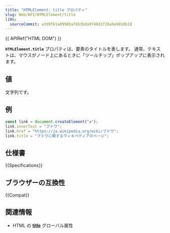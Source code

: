 ```yaml
---
title: "HTMLElement: title プロパティ"
slug: Web/API/HTMLElement/title
l10n:
  sourceCommit: a3d9f61a8990ba7b53bda9748d1f26a9e9810b18
---
```


{{ APIRef("HTML DOM") }}

**`HTMLElement.title`** プロパティは、要素のタイトルを表します。 通常、テキストは、マウスがノード上にあるときに「ツールチップ」ポップアップに表示されます。

## 値

文字列です。

## 例

```js
const link = document.createElement("a");
link.innerText = "ブドウ";
link.href = "https://ja.wikipedia.org/wiki/ブドウ";
link.title = "ブドウに関するウィキペディアのページ";
```

## 仕様書

{{Specifications}}

## ブラウザーの互換性

{{Compat}}

## 関連情報

- HTML の [**title**](/ja/docs/Web/HTML/Global_attributes/title) グローバル属性
